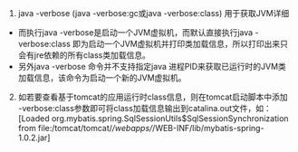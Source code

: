 1. java -verbose  (java -verbose:gc或java -verbose:class) 用于获取JVM详细
- 而执行java -verbose是启动一个JVM虚拟机，而默认直接执行java -verbose:class 即为启动一个JVM虚拟机并打印类加载信息，所以打印出来只会有jre依赖的所有class类加载信息。
- 另外java -verbose 命令并不支持指定java 进程PID来获取已运行时的JVM类加载信息，该命令为启动一个新的JVM虚拟机。
2. 如若要查看基于tomcat的应用运行时class信息，则在tomcat启动脚本中添加 -verbose:class参数即可将class加载信息输出到catalina.out文件，如： [Loaded org.mybatis.spring.SqlSessionUtils$SqlSessionSynchronization from file:/tomcat/tomcat/*/webapps/*/WEB-INF/lib/mybatis-spring-1.0.2.jar]